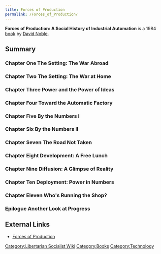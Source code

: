 ```yaml
---
title: Forces of Production
permalink: /Forces_of_Production/
---
```


**Forces of Production: A Social History of Industrial Automation** is a
1984 [book](List_of_Libertarian_Socialist_Media.md "wikilink") by [David
Noble](David_Noble.md "wikilink").

## Summary

### Chapter One The Setting: The War Abroad

### Chapter Two The Setting: The War at Home

### Chapter Three Power and the Power of Ideas

### Chapter Four Toward the Automatic Factory

### Chapter Five By the Numbers I

### Chapter Six By the Numbers II

### Chapter Seven The Road Not Taken

### Chapter Eight Development: A Free Lunch

### Chapter Nine Diffusion: A Glimpse of Reality

### Chapter Ten Deployment: Power in Numbers

### Chapter Eleven Who's Running the Shop?

### Epilogue Another Look at Progress

## External Links

- [Forces of
  Production](https://deterritorialinvestigations.files.wordpress.com/2015/03/david_f-_noble_david_f-_noble_forces_of_productbookza-org.pdf)

[Category:Libertarian Socialist
Wiki](Category:Libertarian_Socialist_Wiki.md "wikilink")
[Category:Books](Category:Books.md "wikilink")
[Category:Technology](Category:Technology.md "wikilink")